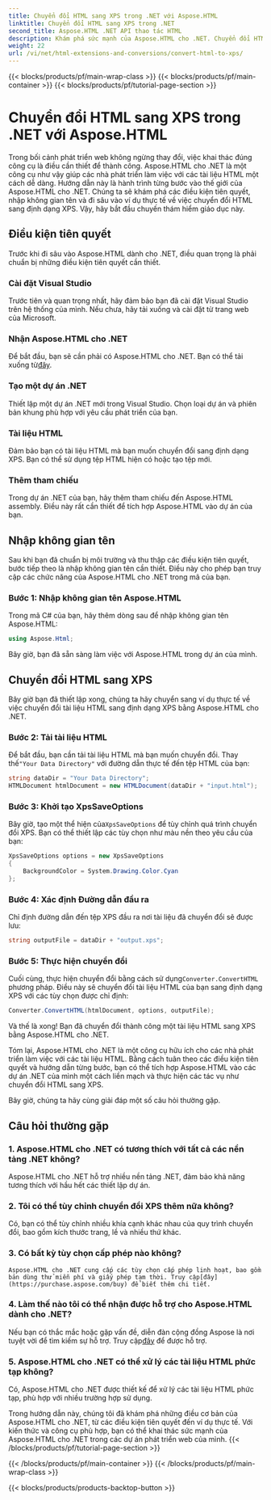```yaml
---
title: Chuyển đổi HTML sang XPS trong .NET với Aspose.HTML
linktitle: Chuyển đổi HTML sang XPS trong .NET
second_title: Aspose.HTML .NET API thao tác HTML
description: Khám phá sức mạnh của Aspose.HTML cho .NET. Chuyển đổi HTML sang XPS dễ dàng. Bao gồm các điều kiện tiên quyết, hướng dẫn từng bước và Câu hỏi thường gặp.
weight: 22
url: /vi/net/html-extensions-and-conversions/convert-html-to-xps/
---
```


{{< blocks/products/pf/main-wrap-class >}}
{{< blocks/products/pf/main-container >}}
{{< blocks/products/pf/tutorial-page-section >}}

# Chuyển đổi HTML sang XPS trong .NET với Aspose.HTML


Trong bối cảnh phát triển web không ngừng thay đổi, việc khai thác đúng công cụ là điều cần thiết để thành công. Aspose.HTML cho .NET là một công cụ như vậy giúp các nhà phát triển làm việc với các tài liệu HTML một cách dễ dàng. Hướng dẫn này là hành trình từng bước vào thế giới của Aspose.HTML cho .NET. Chúng ta sẽ khám phá các điều kiện tiên quyết, nhập không gian tên và đi sâu vào ví dụ thực tế về việc chuyển đổi HTML sang định dạng XPS. Vậy, hãy bắt đầu chuyến thám hiểm giáo dục này.

## Điều kiện tiên quyết

Trước khi đi sâu vào Aspose.HTML dành cho .NET, điều quan trọng là phải chuẩn bị những điều kiện tiên quyết cần thiết.

### Cài đặt Visual Studio

Trước tiên và quan trọng nhất, hãy đảm bảo bạn đã cài đặt Visual Studio trên hệ thống của mình. Nếu chưa, hãy tải xuống và cài đặt từ trang web của Microsoft.

### Nhận Aspose.HTML cho .NET

 Để bắt đầu, bạn sẽ cần phải có Aspose.HTML cho .NET. Bạn có thể tải xuống từ[đây](https://releases.aspose.com/html/net/).

### Tạo một dự án .NET

Thiết lập một dự án .NET mới trong Visual Studio. Chọn loại dự án và phiên bản khung phù hợp với yêu cầu phát triển của bạn.

### Tài liệu HTML

Đảm bảo bạn có tài liệu HTML mà bạn muốn chuyển đổi sang định dạng XPS. Bạn có thể sử dụng tệp HTML hiện có hoặc tạo tệp mới.

### Thêm tham chiếu

Trong dự án .NET của bạn, hãy thêm tham chiếu đến Aspose.HTML assembly. Điều này rất cần thiết để tích hợp Aspose.HTML vào dự án của bạn.

## Nhập không gian tên

Sau khi bạn đã chuẩn bị môi trường và thu thập các điều kiện tiên quyết, bước tiếp theo là nhập không gian tên cần thiết. Điều này cho phép bạn truy cập các chức năng của Aspose.HTML cho .NET trong mã của bạn.

### Bước 1: Nhập không gian tên Aspose.HTML

Trong mã C# của bạn, hãy thêm dòng sau để nhập không gian tên Aspose.HTML:

```csharp
using Aspose.Html;
```

Bây giờ, bạn đã sẵn sàng làm việc với Aspose.HTML trong dự án của mình.

## Chuyển đổi HTML sang XPS

Bây giờ bạn đã thiết lập xong, chúng ta hãy chuyển sang ví dụ thực tế về việc chuyển đổi tài liệu HTML sang định dạng XPS bằng Aspose.HTML cho .NET.

### Bước 2: Tải tài liệu HTML

 Để bắt đầu, bạn cần tải tài liệu HTML mà bạn muốn chuyển đổi. Thay thế`"Your Data Directory"` với đường dẫn thực tế đến tệp HTML của bạn:

```csharp
string dataDir = "Your Data Directory";
HTMLDocument htmlDocument = new HTMLDocument(dataDir + "input.html");
```

### Bước 3: Khởi tạo XpsSaveOptions

 Bây giờ, tạo một thể hiện của`XpsSaveOptions` để tùy chỉnh quá trình chuyển đổi XPS. Bạn có thể thiết lập các tùy chọn như màu nền theo yêu cầu của bạn:

```csharp
XpsSaveOptions options = new XpsSaveOptions
{
    BackgroundColor = System.Drawing.Color.Cyan
};
```

### Bước 4: Xác định Đường dẫn đầu ra

Chỉ định đường dẫn đến tệp XPS đầu ra nơi tài liệu đã chuyển đổi sẽ được lưu:

```csharp
string outputFile = dataDir + "output.xps";
```

### Bước 5: Thực hiện chuyển đổi

 Cuối cùng, thực hiện chuyển đổi bằng cách sử dụng`Converter.ConvertHTML` phương pháp. Điều này sẽ chuyển đổi tài liệu HTML của bạn sang định dạng XPS với các tùy chọn được chỉ định:

```csharp
Converter.ConvertHTML(htmlDocument, options, outputFile);
```

Và thế là xong! Bạn đã chuyển đổi thành công một tài liệu HTML sang XPS bằng Aspose.HTML cho .NET.

Tóm lại, Aspose.HTML cho .NET là một công cụ hữu ích cho các nhà phát triển làm việc với các tài liệu HTML. Bằng cách tuân theo các điều kiện tiên quyết và hướng dẫn từng bước, bạn có thể tích hợp Aspose.HTML vào các dự án .NET của mình một cách liền mạch và thực hiện các tác vụ như chuyển đổi HTML sang XPS.

Bây giờ, chúng ta hãy cùng giải đáp một số câu hỏi thường gặp.

## Câu hỏi thường gặp

### 1. Aspose.HTML cho .NET có tương thích với tất cả các nền tảng .NET không?
   Aspose.HTML cho .NET hỗ trợ nhiều nền tảng .NET, đảm bảo khả năng tương thích với hầu hết các thiết lập dự án.

### 2. Tôi có thể tùy chỉnh chuyển đổi XPS thêm nữa không?
   Có, bạn có thể tùy chỉnh nhiều khía cạnh khác nhau của quy trình chuyển đổi, bao gồm kích thước trang, lề và nhiều thứ khác.

### 3. Có bất kỳ tùy chọn cấp phép nào không?
    Aspose.HTML cho .NET cung cấp các tùy chọn cấp phép linh hoạt, bao gồm bản dùng thử miễn phí và giấy phép tạm thời. Truy cập[đây](https://purchase.aspose.com/buy) để biết thêm chi tiết.

### 4. Làm thế nào tôi có thể nhận được hỗ trợ cho Aspose.HTML dành cho .NET?
   Nếu bạn có thắc mắc hoặc gặp vấn đề, diễn đàn cộng đồng Aspose là nơi tuyệt vời để tìm kiếm sự hỗ trợ. Truy cập[đây](https://forum.aspose.com/) để được hỗ trợ.

### 5. Aspose.HTML cho .NET có thể xử lý các tài liệu HTML phức tạp không?
   Có, Aspose.HTML cho .NET được thiết kế để xử lý các tài liệu HTML phức tạp, phù hợp với nhiều trường hợp sử dụng.

Trong hướng dẫn này, chúng tôi đã khám phá những điều cơ bản của Aspose.HTML cho .NET, từ các điều kiện tiên quyết đến ví dụ thực tế. Với kiến thức và công cụ phù hợp, bạn có thể khai thác sức mạnh của Aspose.HTML cho .NET trong các dự án phát triển web của mình.
{{< /blocks/products/pf/tutorial-page-section >}}

{{< /blocks/products/pf/main-container >}}
{{< /blocks/products/pf/main-wrap-class >}}

{{< blocks/products/products-backtop-button >}}
